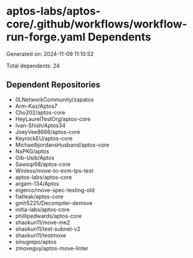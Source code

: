 # aptos-labs/aptos-core/.github/workflows/workflow-run-forge.yaml Dependents

Generated on: 2024-11-09 11:10:52

Total dependents: 24

## Dependent Repositories

- 0LNetworkCommunity/zapatos
- Arm-Kaz/Aptos7
- Cho202/aptos-core
- HeyLaurelTestOrg/aptos-core
- Ivan-Shish/Aptos34
- JoeyVee8666/aptos-core
- KeyrockEU/aptos-core
- MichaelbjordansHusband/aptos-core
- NxPKG/aptos
- Oib-Usib/Aptos
- Sawsqr68/aptos-core
- Winless/move-to-evm-tps-test
- aptos-labs/aptos-core
- argam-134/Aptos
- eigerco/move-spec-testing-old
- fiatleak/aptos-core
- gmh5225/Decompiler-demove
- initia-labs/aptos-core
- phillipedwards/aptos-core
- shaokun11/move-me2
- shaokun11/test-subnet-v2
- shaokun11/testmove
- sinugrepo/aptos
- zmoveguy/aptos-move-linter
